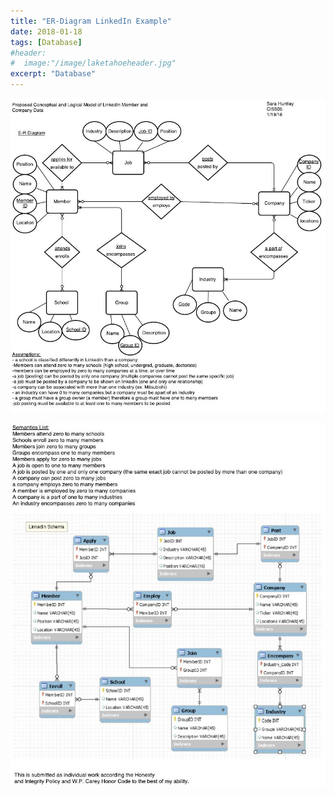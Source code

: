 ```yaml
---
title: "ER-Diagram LinkedIn Example"
date: 2018-01-18
tags: [Database]
#header:
#  image:"/image/laketahoeheader.jpg"
excerpt: "Database"
---
```


![ER Conceptual](/filesforprojects/ERDiagram.JPG "ER Conceptual Diagram")

![ER Diagram](/filesforprojects/ERDiagram2.JPG "ER Database Diagram")
